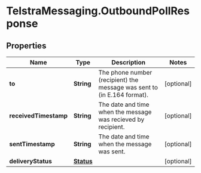 # TelstraMessaging.OutboundPollResponse

## Properties
Name | Type | Description | Notes
------------ | ------------- | ------------- | -------------
**to** | **String** | The phone number (recipient) the message was sent to (in E.164 format). | [optional] 
**receivedTimestamp** | **String** | The date and time when the message was recieved by recipient. | [optional] 
**sentTimestamp** | **String** | The date and time when the message was sent. | [optional] 
**deliveryStatus** | [**Status**](Status.md) |  | [optional] 


